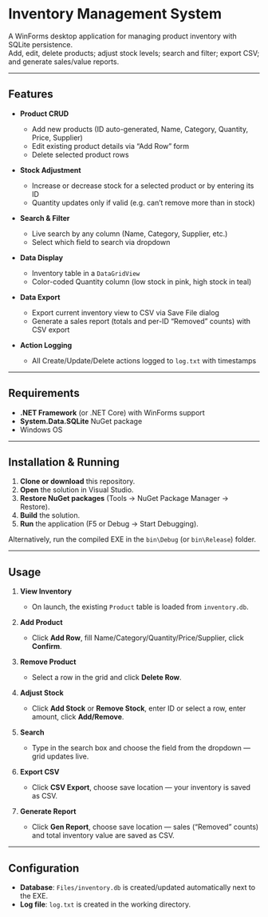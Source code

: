 # Inventory Management System

A WinForms desktop application for managing product inventory with SQLite persistence.  
Add, edit, delete products; adjust stock levels; search and filter; export CSV; and generate sales/value reports.

---

## Features

- **Product CRUD**  
  - Add new products (ID auto-generated, Name, Category, Quantity, Price, Supplier)  
  - Edit existing product details via “Add Row” form  
  - Delete selected product rows  

- **Stock Adjustment**  
  - Increase or decrease stock for a selected product or by entering its ID  
  - Quantity updates only if valid (e.g. can’t remove more than in stock)  

- **Search & Filter**  
  - Live search by any column (Name, Category, Supplier, etc.)  
  - Select which field to search via dropdown  

- **Data Display**  
  - Inventory table in a `DataGridView`  
  - Color-coded Quantity column (low stock in pink, high stock in teal)  

- **Data Export**  
  - Export current inventory view to CSV via Save File dialog  
  - Generate a sales report (totals and per-ID “Removed” counts) with CSV export  

- **Action Logging**  
  - All Create/Update/Delete actions logged to `log.txt` with timestamps  

---

## Requirements

- **.NET Framework** (or .NET Core) with WinForms support  
- **System.Data.SQLite** NuGet package  
- Windows OS  

---

## Installation & Running

1. **Clone or download** this repository.  
2. **Open** the solution in Visual Studio.  
3. **Restore NuGet packages** (Tools → NuGet Package Manager → Restore).  
4. **Build** the solution.  
5. **Run** the application (F5 or Debug → Start Debugging).  

Alternatively, run the compiled EXE in the `bin\Debug` (or `bin\Release`) folder.

---

## Usage

1. **View Inventory**  
   - On launch, the existing `Product` table is loaded from `inventory.db`.  

2. **Add Product**  
   - Click **Add Row**, fill Name/Category/Quantity/Price/Supplier, click **Confirm**.  

3. **Remove Product**  
   - Select a row in the grid and click **Delete Row**.  

4. **Adjust Stock**  
   - Click **Add Stock** or **Remove Stock**, enter ID or select a row, enter amount, click **Add/Remove**.  

5. **Search**  
   - Type in the search box and choose the field from the dropdown — grid updates live.  

6. **Export CSV**  
   - Click **CSV Export**, choose save location — your inventory is saved as CSV.  

7. **Generate Report**  
   - Click **Gen Report**, choose save location — sales (“Removed” counts) and total inventory value are saved as CSV.  

---

## Configuration

- **Database**: `Files/inventory.db` is created/updated automatically next to the EXE.  
- **Log file**: `log.txt` is created in the working directory.  